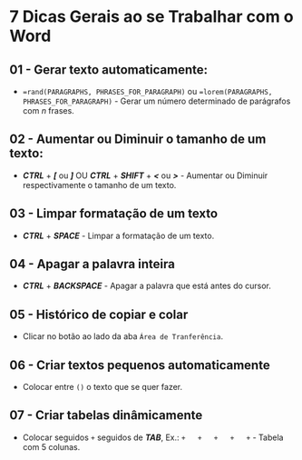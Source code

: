 # 7 Dicas Gerais ao se Trabalhar com o **Word**

## 01 - Gerar texto automaticamente:

* `=rand(PARAGRAPHS, PHRASES_FOR_PARAGRAPH)` ou `=lorem(PARAGRAPHS, PHRASES_FOR_PARAGRAPH)` - Gerar um número determinado de parágrafos com *n* frases.

## 02 - Aumentar ou Diminuir o tamanho de um texto:

* ***CTRL*** + ***[*** ou ***]*** OU ***CTRL*** + ***SHIFT*** + ***<*** ou ***>*** - Aumentar ou Diminuir respectivamente o tamanho de um texto.

## 03 - Limpar formatação de um texto

* ***CTRL*** + ***SPACE*** - Limpar a formatação de um texto.

## 04 - Apagar a palavra inteira

* ***CTRL*** + ***BACKSPACE*** - Apagar a palavra que está antes do cursor.

## 05 - Histórico de copiar e colar

* Clicar no botão ao lado da aba `Área de Tranferência`.

## 06 - Criar textos pequenos automaticamente

* Colocar entre `()` o texto que se quer fazer.

## 07 - Criar tabelas dinâmicamente

* Colocar seguidos `+` seguidos de ***TAB***, Ex.: `+   +   +   +   +` - Tabela com 5 colunas.
